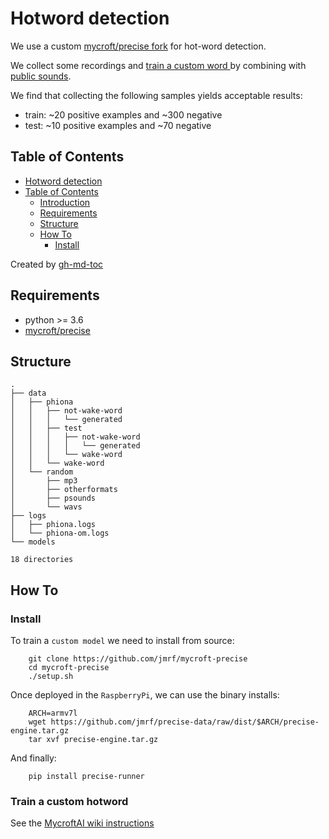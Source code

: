 # Hotword detection

We use a custom [mycroft/precise fork](https://github.com/jmrf/mycroft-precise) for hot-word detection.

We collect some recordings and [train a custom word ](https://github.com/jmrf/mycroft-precise/wiki/Training-your-own-wake-word)by combining with [public sounds](http://pdsounds.tuxfamily.org/).

We find that collecting the following samples yields acceptable results:

- train: ~20 positive examples and ~300 negative
- test:  ~10 positive examples and ~70 negative

Table of Contents
-----------------

   * [Hotword detection](#hotword-detection)
   * [Table of Contents](#table-of-contents)
      * [Introduction](#introduction)
      * [Requirements](#requirements)
      * [Structure](#structure)
      * [How To](#how-to)
         * [Install](#install)

Created by [gh-md-toc](https://github.com/ekalinin/github-markdown-toc)


## Requirements

- python >= 3.6
- [mycroft/precise](https://github.com/jmrf/mycroft-precise#source-install)


## Structure

```
.
├── data
│   ├── phiona
│   │   ├── not-wake-word
│   │   │   └── generated
│   │   ├── test
│   │   │   ├── not-wake-word
│   │   │   │   └── generated
│   │   │   └── wake-word
│   │   └── wake-word
│   └── random
│       ├── mp3
│       ├── otherformats
│       ├── psounds
│       └── wavs
├── logs
│   ├── phiona.logs
│   └── phiona-om.logs
└── models

18 directories
```


## How To


### Install

To train a `custom model` we need to install from source:
```
    git clone https://github.com/jmrf/mycroft-precise
    cd mycroft-precise
    ./setup.sh
```

Once deployed in the `RaspberryPi`, we can use the binary installs:
```
    ARCH=armv7l
    wget https://github.com/jmrf/precise-data/raw/dist/$ARCH/precise-engine.tar.gz
    tar xvf precise-engine.tar.gz
```

And finally:
```
    pip install precise-runner
```

### Train a custom hotword

See the [MycroftAI wiki instructions](https://github.com/MycroftAI/mycroft-precise/wiki/Training-your-own-wake-word#how-to-train-your-own-wake-word)
